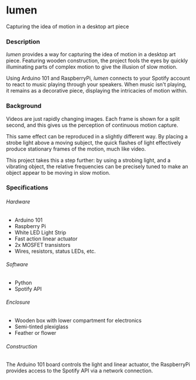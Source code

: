 # lumen
Capturing the idea of motion in a desktop art piece

### Description 

_lumen_ provides a way for capturing the idea of motion in a desktop art piece. Featuring wooden construction, the project fools the eyes by quickly illuminating parts of complex motion to give the illusion of slow motion.

Using Arduino 101 and RaspberryPi, _lumen_ connects to your Spotify account to react to music playing through your speakers. When music isn't playing, it remains as a decorative piece, displaying the intricacies of motion within.

### Background

Videos are just rapidly changing images. Each frame is shown for a split second, and this gives us the perception of continuous motion capture.

This same effect can be reproduced in a slightly different way. By placing a strobe light above a moving subject, the quick flashes of light effectively produce stationary frames of the motion, much like video.

This project takes this a step further: by using a strobing light, and a vibrating object, the relative frequencies can be precisely tuned to make an object appear to be moving in slow motion.

### Specifications 

###### Hardware 
+ Arduino 101
+ Raspberry Pi
+ White LED Light Strip
+ Fast action linear actuator 
+ 2x MOSFET transistors
+ Wires, resistors, status LEDs, etc.

###### Software
+ Python
+ Spotify API

###### Enclosure
+ Wooden box with lower compartment for electronics 
+ Semi-tinted plexiglass
+ Feather or flower

###### Construction 
The Arduino 101 board controls the light and linear actuator, the RaspberryPi provides access to the Spotify API via a network connection.
